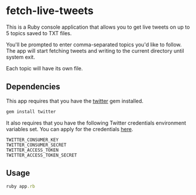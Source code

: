 # fetch-live-tweets

This is a Ruby console application that allows you to get live tweets on up to 5 topics saved to TXT files.

You'll be prompted to enter comma-separated topics you'd like to follow. 
The app will start fetching tweets and writing to the current directory until system exit. 

Each topic will have its own file.

## Dependencies

This app requires that you have the [twitter](https://github.com/sferik/twitter) gem installed.
```bash
gem install twitter
```

It also requires that you have the following Twitter credentials environment variables set. You can apply for the credentials [here](https://developer.twitter.com/en/apply-for-access).

```
TWITTER_CONSUMER_KEY
TWITTER_CONSUMER_SECRET
TWITTER_ACCESS_TOKEN
TWITTER_ACCESS_TOKEN_SECRET
```

## Usage

```ruby
ruby app.rb
```
